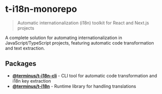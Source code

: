 # t-i18n-monorepo

> Automatic internationalization (i18n) toolkit for React and Next.js projects

A complete solution for automating internationalization in JavaScript/TypeScript projects, featuring automatic code transformation and text extraction.

## Packages

- **[@terminus/t-i18n-cli](./packages/cli)** - CLI tool for automatic code transformation and i18n key extraction
- **[@terminus/t-i18n](./packages/runtime)** - Runtime library for handling translations
